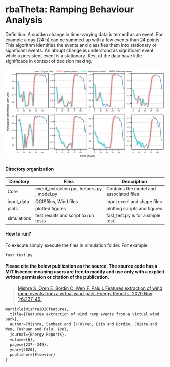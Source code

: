 # <h1> rbaTheta: Ramping Behaviour Analysis

Definition: A sudden change in time-varying data is termed as an event. For example a day (24 h) can be summed up with a few
events than 24 points. This algorithm identifies the events and classifies them into stationary or significant events. 
An abrupt change is understood as significant event while a persistent event is a stationary. Rest of the data have little
significace in context of decision making.

![rbaTheta](/plots/plotted_figures/RBAevents_new.png?raw=true)


#### Directory organization

| Directory | Files | Description |
| --- | --- | --- |
| Core | event_extraction.py , helpers.py , model.py | Contains the model and associated files
| input_data | QGISfiles, Wind files | Input excel and shape files
| plots| plotted figures | plotting scripts and figures
| simulations| test results and script to run tests | fast_test.py is for a simple test

#### How to run?

To execute simply execute the files in simulation folder. For example:
```
fast_test.py
```

#### __Please cite the below publication as the source. The source code has a MIT liscence meaning users are free to modify and use only with a explicit written permission or citation of the publication.__

> [Mishra S, Ören E, Bordin C, Wen F, Palu I. Features extraction of wind ramp events from a virtual wind park. Energy Reports. 2020 Nov 1;6:237-49.](https://doi.org/10.1016/j.egyr.2020.08.047)
```
@article{mishra2020features,
  title={Features extraction of wind ramp events from a virtual wind park},
  author={Mishra, Sambeet and {\"O}ren, Esin and Bordin, Chiara and Wen, Fushuan and Palu, Ivo},
  journal={Energy Reports},
  volume={6},
  pages={237--249},
  year={2020},
  publisher={Elsevier}
} 
```



